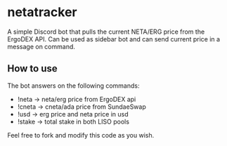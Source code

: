 # netatracker
A simple Discord bot that pulls the current NETA/ERG price from the ErgoDEX API. Can be used as sidebar bot and can send current price in a message on command. 
## How to use 
The bot answers on the following commands: 
* !neta -> neta/erg price from ErgoDEX api
* !cneta -> cneta/ada price from SundaeSwap
* !usd -> erg price and neta price in usd
* !stake -> total stake in both LISO pools

Feel free to fork and modify this code as you wish. 
